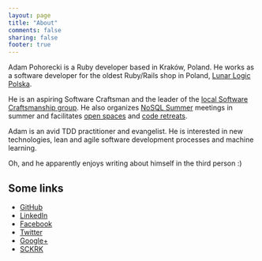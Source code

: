 ```yaml
---
layout: page
title: "About"
comments: false
sharing: false
footer: true
---
```


Adam Pohorecki is a Ruby developer based in Kraków, Poland.
He works as a software developer for the oldest Ruby/Rails shop in Poland, [Lunar Logic Polska][llp].

He is an aspiring Software Craftsman and the leader of the [local Software Craftsmanship group][sckrk].
He also organizes [NoSQL Summer][nosql-summer] meetings in summer and facilitates [open spaces][open-spaces] and [code retreats][code-retreat].

Adam is an avid TDD practitioner and evangelist.
He is interested in new technologies, lean and agile software development processes and machine learning.

Oh, and he apparently enjoys writing about himself in the third person :)

Some links
----------

* [GitHub][github]
* [LinkedIn][linkedin]
* [Facebook][fb]
* [Twitter][twitter]
* [Google+][googlep]
* [SCKRK][sckrk]

[sckrk]: http://sckrk.com
[llp]: http://lunarlogicpolska.com
[nosql-summer]: http://nosqlsummer.org/city/krakow
[open-spaces]: http://www.youtube.com/watch?v=DpdyXPkxwWQ
[code-retreat]: http://coderetreat.sckrk.com

[github]: https://github.com/psyho
[linkedin]: http://pl.linkedin.com/in/apohorecki
[fb]: http://www.facebook.com/apohorecki
[twitter]: http://twitter.com/apohorecki
[googlep]: https://plus.google.com/111122936736173915598/
